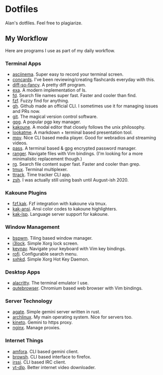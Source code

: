 # Dotfiles
Alan's dotfiles. Feel free to plagiarize.

## My Workflow
Here are programs I use as part of my daily workflow.

### Terminal Apps
- [asciinema](https://asciinema.org/). Super easy to record your terminal screen.
- [concards](https://github.com/alanxoc3/concards). I've been reviewing/creating flashcards everyday with this.
- [diff-so-fancy](https://github.com/so-fancy/diff-so-fancy). A pretty diff program.
- [exa](https://github.com/ogham/exa). A modern implementation of ls.
- [fd](https://github.com/sharkdp/fd). Search file names super fast. Faster and cooler than find.
- [fzf](https://github.com/junegunn/fzf). Fuzzy find for anything.
- [gh](https://cli.github.com/). Github made an official CLI. I sometimes use it for managing issues and PRs now.
- [git](https://git-scm.com/). The magical version control software.
- [gpg](https://gnupg.org/). A popular pgp key manager.
- [kakoune](http://kakoune.org/). A modal editor that closely follows the unix philosophy.
- [lookatme](https://github.com/d0c-s4vage/lookatme). A markdown + terminal based presentation tool.
- [mpv](https://mpv.io/). Nice CLI based media player. Good for webradios and streaming videos.
- [pass](https://www.passwordstore.org/). A terminal based & gpg encrypted password manager.
- [ranger](https://github.com/ranger/ranger). Navigate files with Vim bindings. (I'm looking for a more minimalistic replacement though.)
- [rg](https://github.com/BurntSushi/ripgrep). Search file content super fast. Faster and cooler than grep.
- [tmux](https://github.com/tmux/tmux). Terminal multiplexer.
- [ttrack](https://github.com/alanxoc3/ttrack). Time tracker CLI app.
- [zsh](https://www.zsh.org/). I was actually still using bash until August-ish 2020.

### Kakoune Plugins
- [fzf.kak](https://github.com/andreyorst/fzf.kak). Fzf integration with kakoune via tmux.
- [kak-ansi](https://github.com/eraserhd/kak-ansi). Ansi color codes to kakoune highlighters.
- [kak-lsp](https://github.com/kak-lsp/kak-lsp). Language server support for kakoune.

### Window Management
- [bspwm](https://github.com/baskerville/bspwm). Tiling based window manager.
- [i3lock](https://github.com/i3/i3lock). Simple Xorg lock screen.
- [keynav](https://github.com/jordansissel/keynav). Navigate your keyboard with Vim key bindings.
- [rofi](https://github.com/davatorium/rofi). Configurable search menu.
- [sxhkd](https://github.com/baskerville/sxhkd). Simple Xorg Hot Key Daemon.

### Desktop Apps
- [alacritty](https://github.com/alacritty/alacritty). The terminal emulator I use.
- [qutebrowser](https://qutebrowser.org/). Chromium based web browser with Vim bindings.

### Server Technology
- [agate](https://github.com/mbrubeck/agate). Simple gemini server written in rust.
- [archlinux](https://www.archlinux.org/). My main operating system. Nice for servers too.
- [kineto](https://github.com/alanxoc3/kineto). Gemini to https proxy.
- [nginx](https://nginx.org/). Manage proxies.

### Internet Things
- [amfora](https://github.com/makeworld-the-better-one/amfora). CLI based gemini client.
- [browsh](https://github.com/browsh-org/browsh). CLI based interface to firefox.
- [irssi](https://irssi.org/). CLI based IRC client.
- [yt-dlp](https://github.com/yt-dlp/yt-dlp). Better internet video downloader.
